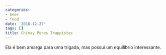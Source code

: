 ```yaml
---
categories:
- beer
- food
date: '2016-12-27'
tags: []
title: Chimay Pères Trappistes
---
```


Ela é bem amarga para uma trigada, mas possui um equilíbrio interessante.
